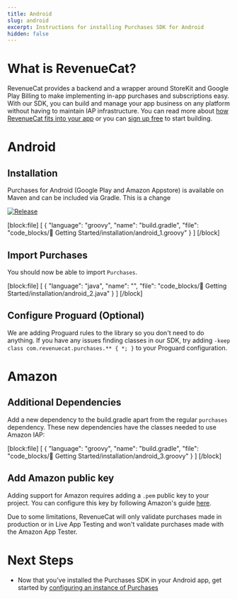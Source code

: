 ```yaml
---
title: Android
slug: android
excerpt: Instructions for installing Purchases SDK for Android
hidden: false
---
```

# What is RevenueCat?

RevenueCat provides a backend and a wrapper around StoreKit and Google Play Billing to make implementing in-app purchases and subscriptions easy. With our SDK, you can build and manage your app business on any platform without having to maintain IAP infrastructure. You can read more about [how RevenueCat fits into your app](https://www.revenuecat.com/blog/growth/where-does-revenuecat-fit-in-your-app/) or you can [sign up free](https://app.revenuecat.com/signup) to start building.

# Android

## Installation

Purchases for Android (Google Play and Amazon Appstore) is available on Maven and can be included via Gradle. This is a change

[![Release](https://img.shields.io/github/release/RevenueCat/purchases-android.svg?style=flat)](https://github.com/RevenueCat/purchases-android/releases)

[block:file]
[
  {
    "language": "groovy",
    "name": "build.gradle",
    "file": "code_blocks/🚀 Getting Started/installation/android_1.groovy"
  }
]
[/block]



## Import Purchases

You should now be able to import `Purchases`.

[block:file]
[
  {
    "language": "java",
    "name": "",
    "file": "code_blocks/🚀 Getting Started/installation/android_2.java"
  }
]
[/block]



## Configure Proguard (Optional)

We are adding Proguard rules to the library so you don't need to do anything. If you have any issues finding classes in our SDK, try adding `-keep class com.revenuecat.purchases.** { *; }` to your Proguard configuration.

# Amazon

## Additional Dependencies

Add a new dependency to the build.gradle apart from the regular `purchases` dependency. These new dependencies have the classes needed to use Amazon IAP:

[block:file]
[
  {
    "language": "groovy",
    "name": "build.gradle",
    "file": "code_blocks/🚀 Getting Started/installation/android_3.groovy"
  }
]
[/block]



## Add Amazon public key

Adding support for Amazon requires adding a `.pem` public key to your project. You can configure this key by following Amazon's guide [here](https://developer.amazon.com/es/docs/in-app-purchasing/integrate-appstore-sdk.html#configure_key).

Due to some limitations, RevenueCat will only validate purchases made in production or in Live App Testing and won't validate purchases made with the Amazon App Tester.

# Next Steps

- Now that you've installed the Purchases SDK in your Android app, get started by [configuring an instance of Purchases ](https://www.revenuecat.com/docs/getting-started#4-using-revenuecats-purchases-sdk)
